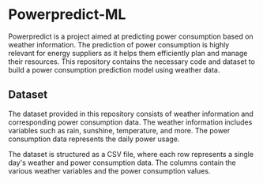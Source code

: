 # Powerpredict-ML

Powerpredict is a project aimed at predicting power consumption based on weather information. The prediction of power consumption is highly relevant for energy suppliers as it helps them efficiently plan and manage their resources. This repository contains the necessary code and dataset to build a power consumption prediction model using weather data.

## Dataset

The dataset provided in this repository consists of weather information and corresponding power consumption data. The weather information includes variables such as rain, sunshine, temperature, and more. The power consumption data represents the daily power usage.

The dataset is structured as a CSV file, where each row represents a single day's weather and power consumption data. The columns contain the various weather variables and the power consumption values.
